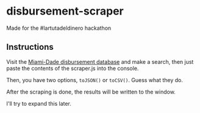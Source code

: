 disbursement-scraper
====================

Made for the #lartutadeldinero hackathon

## Instructions 

Visit the [Miami-Dade disbursement database](http://www.miamidade.gov/transparency/online-checkbook.asp) and make a search, then just paste the contents of the scraper.js into the console.

Then, you have two options, `toJSON()` or `toCSV()`. Guess what they do.

After the scraping is done, the results will be written to the window.

I'll try to expand this later.
